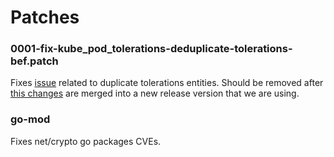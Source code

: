 # Patches

### 0001-fix-kube_pod_tolerations-deduplicate-tolerations-bef.patch

Fixes [issue](https://github.com/kubernetes/kube-state-metrics/issues/2390) related to duplicate tolerations entities.
Should be removed after [this changes](https://github.com/kubernetes/kube-state-metrics/pull/2559) are merged into a new release version that we are using.

### go-mod 

Fixes net/crypto go packages CVEs.
